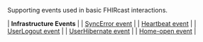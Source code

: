 Supporting events used in basic FHIRcast interactions.

| **Infrastructure Events** |
| [SyncError event](3-2-1-SyncError.html) |
| [Heartbeat event](3-2-2-Heartbeat.html) |
| [UserLogout event](3-2-3-UserLogout.html) |
| [UserHibernate event](3-2-4-UserHibernate.html) |
| [Home-open event](3-2-1-SyncError.html) |
